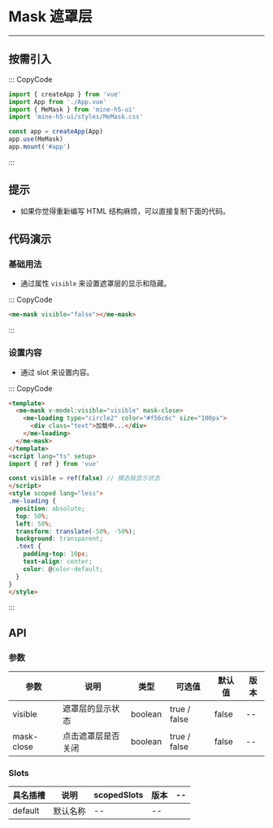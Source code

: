 # Mask 遮罩层

---

## 按需引入

::: CopyCode

```js
import { createApp } from 'vue'
import App from './App.vue'
import { MeMask } from 'mine-h5-ui'
import 'mine-h5-ui/styles/MeMask.css'

const app = createApp(App)
app.use(MeMask)
app.mount('#app')
```

:::

## 提示

- 如果你觉得重新编写 HTML 结构麻烦，可以直接复制下面的代码。

## 代码演示

### 基础用法

- 通过属性 `visible` 来设置遮罩层的显示和隐藏。

::: CopyCode

```HTML
<me-mask visible="false"></me-mask>
```

:::

### 设置内容

- 通过 slot 来设置内容。

::: CopyCode

```HTML
<template>
  <me-mask v-model:visible="visible" mask-close>
    <me-loading type="circle2" color="#f56c6c" size="100px">
      <div class="text">加载中...</div>
    </me-loading>
  </me-mask>
</template>
<script lang="ts" setup>
import { ref } from 'vue'

const visible = ref(false) // 模态框显示状态
</script>
<style scoped lang="less">
.me-loading {
  position: absolute;
  top: 50%;
  left: 50%;
  transform: translate(-50%, -50%);
  background: transparent;
  .text {
    padding-top: 10px;
    text-align: center;
    color: @color-default;
  }
}
</style>
```

:::

## API

### 参数

| 参数       | 说明               | 类型    | 可选值       | 默认值 | 版本 |
| ---------- | ------------------ | ------- | ------------ | ------ | ---- |
| visible    | 遮罩层的显示状态   | boolean | true / false | false  | --   |
| mask-close | 点击遮罩层是否关闭 | boolean | true / false | false  | --   |

### Slots

| 具名插槽 | 说明     | scopedSlots | 版本 | --  |
| -------- | -------- | ----------- | ---- | --- |
| default  | 默认名称 | --          | --   |
